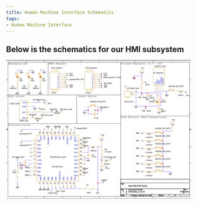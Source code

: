 ```yaml
---
title: Human Machine Interface Schematics
tags:
- Human Machine Interface 
---
```


## Below is the schematics for our HMI subsystem

 ![caption for image][def]


[def]: ./2025-02-25.png
